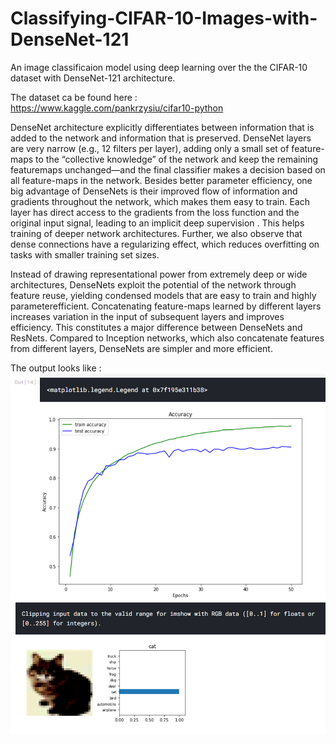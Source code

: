 # Classifying-CIFAR-10-Images-with-DenseNet-121
An image classificaion model using deep learning over the the CIFAR-10 dataset with DenseNet-121 architecture. <br />

The dataset ca be found here : <br />
https://www.kaggle.com/pankrzysiu/cifar10-python  <br />


DenseNet architecture explicitly differentiates between information that is added to the network and information that is preserved. DenseNet layers are very narrow (e.g., 12 filters per layer), adding only a small set of feature-maps to the “collective knowledge” of the network and keep the remaining featuremaps unchanged—and the final classifier makes a decision based on all feature-maps in the network. Besides better parameter efficiency, one big advantage of DenseNets is their improved flow of information and gradients throughout the network, which makes them easy to train. Each layer has direct access to the gradients from the loss function and the original input signal, leading to an implicit deep supervision . This helps training of deeper network architectures. Further, we also observe that dense connections have a regularizing effect, which reduces overfitting on tasks with smaller training set sizes. <br />

Instead of drawing representational power from extremely deep or wide architectures, DenseNets exploit the potential of the network through feature reuse, yielding condensed models that are easy to train and highly parameterefficient. Concatenating feature-maps learned by different layers increases variation in the input of subsequent layers and improves efficiency. This constitutes a major difference between DenseNets and ResNets. Compared to Inception networks, which also concatenate features from different layers, DenseNets are simpler and more efficient.  <br />

The output looks like :  <br />
![Screenshot](cifar1.PNG)
![Screenshot](cifar2.PNG)

